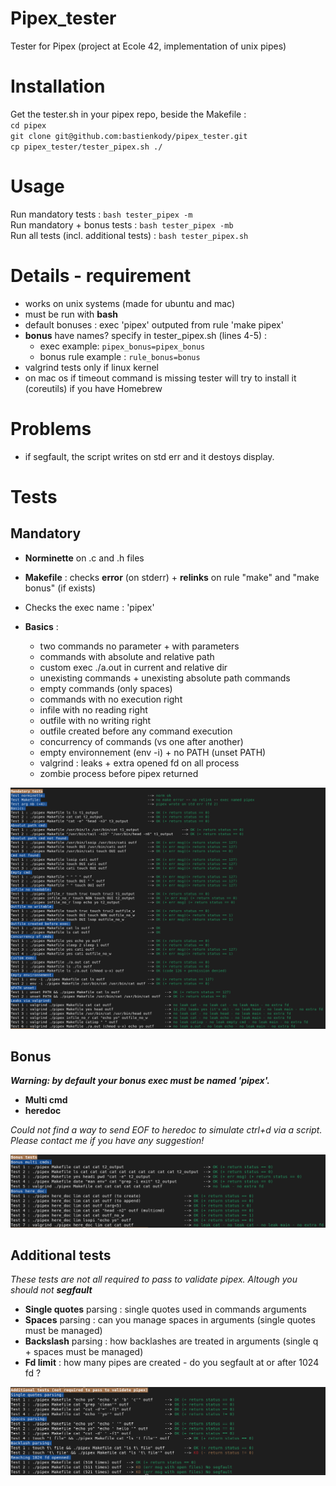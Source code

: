 # Pipex_tester
Tester for Pipex (project at Ecole 42, implementation of unix pipes)  

# Installation
Get the tester.sh in your pipex repo, beside the Makefile :  
`cd pipex`  
`git clone git@github.com:bastienkody/pipex_tester.git`  
`cp pipex_tester/tester_pipex.sh ./`  

# Usage 
Run mandatory tests : `bash tester_pipex -m`  
Run mandatory + bonus tests : `bash tester_pipex -mb`  
Run all tests (incl. additional tests) : `bash tester_pipex.sh`

# Details - requirement
* works on unix systems (made for ubuntu and mac)
* must be run with **bash**
* default bonuses : exec 'pipex' outputed from rule 'make pipex'
* **bonus** have names? specify in tester_pipex.sh (lines 4-5) :
	* exec example: `pipex_bonus=pipex_bonus`
	* bonus rule example : `rule_bonus=bonus`
* valgrind tests only if linux kernel
* on mac os if timeout command is missing tester will try to install it (coreutils) if you have Homebrew 

# Problems
* if segfault, the script writes on std err and it destoys display.  

# Tests
## Mandatory ##
* **Norminette** on .c and .h files

* **Makefile** : checks **error** (on stderr) + **relinks** on rule "make" and "make bonus" (if exists)

* Checks the exec name : 'pipex'

* **Basics** : 
	* two commands no parameter + with parameters
	* commands with absolute and relative path
	* custom exec ./a.out in current and relative dir
	* unexisting commands + unexisting absolute path commands
	* empty commands (only spaces)
	* commands with no execution right
	* infile with no reading right
	* outfile with no writing right
	* outfile created before any command execution
	* concurrency of commands (vs one after another)
	* empty environnement (env -i) + no PATH (unset PATH)
	* valgrind : leaks + extra opened fd on all process
	* zombie process before pipex returned

![alt text](https://github.com/bastienkody/pipex_tester/blob/main/imgs/mandatory_tests.png)

## Bonus ##
***Warning: by default your bonus exec must be named 'pipex'.***  
* **Multi cmd**  
* **heredoc**  

_Could not find a way to send EOF to heredoc to simulate ctrl+d via a script. Please contact me if you have any suggestion!_

![alt text](https://github.com/bastienkody/pipex_tester/blob/main/imgs/bonus_tests.png)

## Additional tests ##
_These tests are not all required to pass to validate pipex. Altough you should not **segfault**_  
* **Single quotes** parsing : single quotes used in commands arguments  
* **Spaces** parsing : can you manage spaces in arguments (single quotes must be managed)  
* **Backslash** parsing : how backlashes are treated in arguments (single q + spaces must be managed)  
* **Fd limit** : how many pipes are created - do you segfault at or after 1024 fd ?  

![alt text](https://github.com/bastienkody/pipex_tester/blob/main/imgs/additionnal_tests.png)
